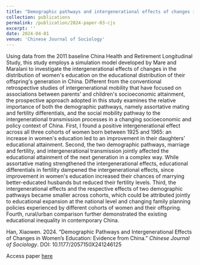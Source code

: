 ```yaml
---
title: "Demographic pathways and intergenerational effects of changes in women's education: Evidence from China"
collection: publications
permalink: /publication/2024-paper-03-cjs
excerpt: ''
date: 2024-04-01
venue: 'Chinese Journal of Sociology'
---
```

Using data from the 2011 baseline China Health and Retirement Longitudinal Study, this study employs a simulation model developed by Mare and Maralani to investigate the intergenerational effects of changes in the distribution of women's education on the educational distribution of their offspring's generation in China. Different from the conventional retrospective studies of intergenerational mobility that have focused on associations between parents’ and children's socioeconomic attainment, the prospective approach adopted in this study examines the relative importance of both the demographic pathways, namely assortative mating and fertility differentials, and the social mobility pathway to the intergenerational transmission processes in a changing socioeconomic and policy context of China. First, I found a positive intergenerational effect across all three cohorts of women born between 1925 and 1965: an increase in women's education led to an improvement in their daughters’ educational attainment. Second, the two demographic pathways, marriage and fertility, and intergenerational transmission jointly affected the educational attainment of the next generation in a complex way. While assortative mating strengthened the intergenerational effects, educational differentials in fertility dampened the intergenerational effects, since improvement in women's education increased their chances of marrying better-educated husbands but reduced their fertility levels. Third, the intergenerational effects and the respective effects of two demographic pathways became smaller across cohorts, which could be attributed jointly to educational expansion at the national level and changing family planning policies experienced by different cohorts of women and their offspring. Fourth, rural/urban comparison further demonstrated the existing educational inequality in contemporary China.

Han, Xiaowen. 2024. “Demographic Pathways and Intergenerational Effects of Changes in Women’s Education: Evidence from China.” *Chinese Journal of Sociology*. DOI: 10.1177/2057150X241246125

Access paper [here](https://doi.org/10.1177/2057150X241246125)
